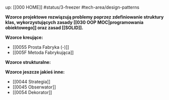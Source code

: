 up: [[000 HOME]]
#status/3-freezer
#tech-area/design-patterns

**Wzorce projektowe rozwiązują problemy poprzez zdefiniowanie struktury klas, wykorzystujących zasady [[030 OOP MOC|programowania obiektowego]] oraz zasad [[SOLID]].**

**Wzorce kreujące:**
- [[0055 Prosta Fabryka (-)]]
- [[005F Metoda Fabrykująca]]


**Wzorce strukturalne:**


**Wzorce jeszcze jakieś inne:**
- [[0044 Strategia]]
- [[0045 Obserwator]]
- [[0054 Dekorator]]

